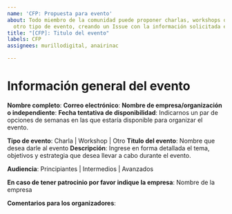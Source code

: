 ```yaml
---
name: 'CFP: Propuesta para evento'
about: Todo miembro de la comunidad puede proponer charlas, workshops o cualquiero
  otro tipo de evento, creando un Issue con la información solicitada en la plantilla.
title: "[CFP]: Titulo del evento"
labels: CFP
assignees: murillodigital, anairinac

---
```


# Información general del evento

**Nombre completo**:
**Correo electrónico**:
**Nombre de empresa/organización o independiente**:
**Fecha tentativa de disponibilidad**: Indicarnos un par de opciones de semanas en las que estaría disponible para organizar el evento.

**Tipo de evento**: Charla | Workshop | Otro
**Titulo del evento**: Nombre que desea darle al evento
**Descripción**:
Ingrese en forma detallada el tema, objetivos y estrategia que desea llevar a cabo durante el evento.

**Audiencia**: Principiantes | Intermedios | Avanzados

**En caso de tener patrocinio por favor indique la empresa**: Nombre de la empresa

**Comentarios para los organizadores**:
